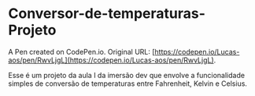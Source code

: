 # Conversor-de-temperaturas- Projeto

A Pen created on CodePen.io. Original URL: [https://codepen.io/Lucas-aos/pen/RwvLjgL](https://codepen.io/Lucas-aos/pen/RwvLjgL).

Esse é um projeto da aula I da imersão dev que envolve a funcionalidade simples de conversão de temperaturas entre Fahrenheit, Kelvin e Celsius.
